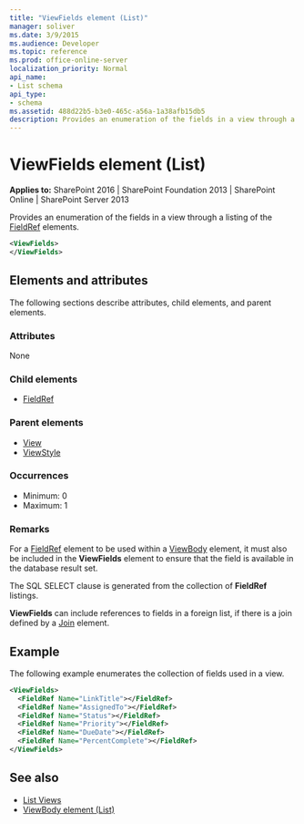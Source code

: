 ```yaml
---
title: "ViewFields element (List)"
manager: soliver
ms.date: 3/9/2015
ms.audience: Developer
ms.topic: reference
ms.prod: office-online-server
localization_priority: Normal
api_name:
- List schema
api_type:
- schema
ms.assetid: 488d22b5-b3e0-465c-a56a-1a38afb15db5
description: Provides an enumeration of the fields in a view through a listing of the FieldRef elements.
---
```


# ViewFields element (List)

**Applies to:** SharePoint 2016 | SharePoint Foundation 2013 | SharePoint Online | SharePoint Server 2013
  
Provides an enumeration of the fields in a view through a listing of the [FieldRef](fieldref-element-list.md) elements. 
  
```XML
<ViewFields>
</ViewFields>
```

## Elements and attributes

The following sections describe attributes, child elements, and parent elements.

### Attributes

None
   
### Child elements

- [FieldRef](fieldref-element-list.md)
   
### Parent elements

- [View](view-element-list.md)
- [ViewStyle](viewstyle-element-list.md)
   
### Occurrences

- Minimum: 0
- Maximum: 1 
   
### Remarks

For a [FieldRef](fieldref-element-list.md) element to be used within a [ViewBody](viewbody-element-list.md) element, it must also be included in the **ViewFields** element to ensure that the field is available in the database result set. 
  
The SQL SELECT clause is generated from the collection of **FieldRef** listings. 
  
**ViewFields** can include references to fields in a foreign list, if there is a join defined by a [Join](join-element-view.md) element. 
  
## Example

The following example enumerates the collection of fields used in a view.
  
```XML
<ViewFields>
  <FieldRef Name="LinkTitle"></FieldRef>
  <FieldRef Name="AssignedTo"></FieldRef>
  <FieldRef Name="Status"></FieldRef>
  <FieldRef Name="Priority"></FieldRef>
  <FieldRef Name="DueDate"></FieldRef>
  <FieldRef Name="PercentComplete"></FieldRef>
</ViewFields>
```

## See also

- [List Views](http://msdn.microsoft.com/library/43e6ba7e-eddb-418a-a570-c0815016fc17%28Office.15%29.aspx) 
- [ViewBody element (List)](viewbody-element-list.md)

